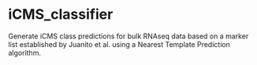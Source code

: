 # iCMS_classifier
Generate iCMS class predictions for bulk RNAseq data based on a marker list established by Juanito et al. using a Nearest Template Prediction algorithm. 

